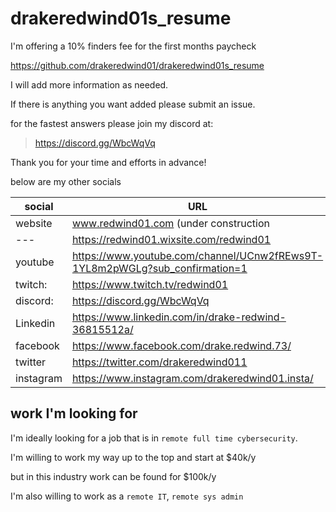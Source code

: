 # drakeredwind01s_resume

I'm offering a 10% finders fee for the first months paycheck

https://github.com/drakeredwind01/drakeredwind01s_resume

I will add more information as needed.

If there is anything you want added please submit an issue.

for the fastest answers please join my discord at:

> https://discord.gg/WbcWqVq

Thank you for your time and efforts in advance!

below are my other socials

 social      | URL                                                                         |
-------------|-----------------------------------------------------------------------------|
 website 	   | www.redwind01.com (under construction                                       |
 ---         | https://redwind01.wixsite.com/redwind01                                     |
 youtube 	   | https://www.youtube.com/channel/UCnw2fREws9T-1YL8m2pWGLg?sub_confirmation=1 |
 twitch:     | https://www.twitch.tv/redwind01                                             |
 discord: 	  | https://discord.gg/WbcWqVq                                                  |
 Linkedin 	  | https://www.linkedin.com/in/drake-redwind-36815512a/                        |
 facebook 	  | https://www.facebook.com/drake.redwind.73/                                  |
 twitter 	   | https://twitter.com/drakeredwind011                                         |
 instagram   | https://www.instagram.com/drakeredwind01.insta/                             |


## work I'm looking for

I'm ideally looking for a job that is in `remote full time cybersecurity`. 

I'm willing to work my way up to the top and start at $40k/y

but in this industry work can be found for $100k/y

I'm also willing to work as a `remote IT`, `remote sys admin`

